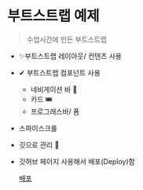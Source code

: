 # 부트스트랩 예제

> 수업시간에 만든 부트스트랩

- ✨부트스트랩 레이아웃/ 컨텐츠 사용
- ✔ 부트스트랩 컴포넌트 사용
  - 네비게이션 바 🎫
  - 카드 🎟
  - 프로그래스바/ 폼
- 스파이스크롤
- 깃으로 관리 🎈
- 깃허브 페이지 사용해서 배포(Deploy)함

  [배포](https://google.com)
